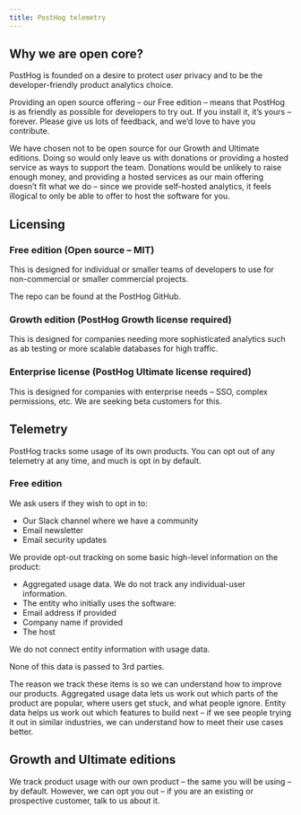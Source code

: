 ```yaml
---
title: PostHog telemetry
---
```


## Why we are open core?

PostHog is founded on a desire to protect user privacy and to be the developer-friendly product analytics choice.

Providing an open source offering – our Free edition – means that PostHog is as friendly as possible for developers to try out. If you install it, it’s yours – forever. Please give us lots of feedback, and we’d love to have you contribute.

We have chosen not to be open source for our Growth and Ultimate editions. Doing so would only leave us with donations or providing a hosted service as ways to support the team. Donations would be unlikely to raise enough money, and providing a hosted services as our main offering doesn’t fit what we do – since we provide self-hosted analytics, it feels illogical to only be able to offer to host the software for you.

## Licensing

### Free edition (Open source – MIT)

This is designed for individual or smaller teams of developers to use for non-commercial or smaller commercial projects.

The repo can be found at the PostHog GitHub.

### Growth edition (PostHog Growth license required)

This is designed for companies needing more sophisticated analytics such as ab testing or more scalable databases for high traffic.

### Enterprise license (PostHog Ultimate license required)

This is designed for companies with enterprise needs – SSO, complex permissions, etc. We are seeking beta customers for this.

## Telemetry

PostHog tracks some usage of its own products. You can opt out of any telemetry at any time, and much is opt in by default.

### Free edition

We ask users if they wish to opt in to:

-   Our Slack channel where we have a community
-   Email newsletter
-   Email security updates

We provide opt-out tracking on some basic high-level information on the product:

-   Aggregated usage data. We do not track any individual-user information.
-   The entity who initially uses the software:
-   Email address if provided
-   Company name if provided
-   The host

We do not connect entity information with usage data.

None of this data is passed to 3rd parties.

The reason we track these items is so we can understand how to improve our products. Aggregated usage data lets us work out which parts of the product are popular, where users get stuck, and what people ignore. Entity data helps us work out which features to build next – if we see people trying it out in similar industries, we can understand how to meet their use cases better.

## Growth and Ultimate editions

We track product usage with our own product – the same you will be using – by default. However, we can opt you out – if you are an existing or prospective customer, talk to us about it.
